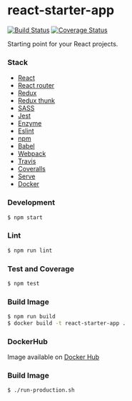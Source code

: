 # react-starter-app

[![Build Status](https://travis-ci.org/mmontes11/react-starter-app.svg?branch=master)](https://travis-ci.org/mmontes11/react-starter-app)
[![Coverage Status](https://coveralls.io/repos/github/mmontes11/react-starter-app/badge.svg?branch=master)](https://coveralls.io/github/mmontes11/react-starter-app?branch=master)

Starting point for your React projects.

### Stack

- [React](https://reactjs.org/)
- [React router](https://reacttraining.com/react-router/)
- [Redux](https://redux.js.org/)
- [Redux thunk](https://github.com/reduxjs/redux-thunk)
- [SASS](https://sass-lang.com/)
- [Jest](https://facebook.github.io/jest/)
- [Enzyme](https://github.com/airbnb/enzyme)
- [Eslint](https://eslint.org/)
- [npm](https://www.npmjs.com/)
- [Babel](https://babeljs.io/)
- [Webpack](https://webpack.js.org/)
- [Travis](https://travis-ci.org/)
- [Coveralls](https://coveralls.io/)
- [Serve](https://github.com/zeit/serve)
- [Docker](https://www.docker.com/)

### Development

```bash
$ npm start
```

### Lint

```bash
$ npm run lint
```

### Test and Coverage

```bash
$ npm test
```

### Build Image

```bash
$ npm run build 
$ docker build -t react-starter-app .
```

### DockerHub

Image available on [Docker Hub](https://hub.docker.com/r/mmontes11/react-starter-app/)

### Build Image

```bash
$ ./run-production.sh
```
